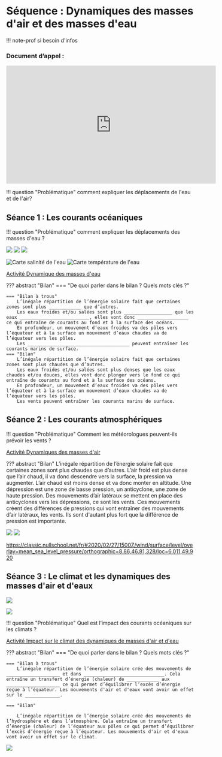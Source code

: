 # Séquence : Dynamiques des masses d'air et des masses d'eau 

!!! note-prof
    si besoin d'infos

### Document d’appel :

[](https://www.youtube.com/watch?v=iMmBUm0HiMg)

<iframe width="560" height="315" src="https://www.youtube-nocookie.com/embed/iMmBUm0HiMg?si=J3n3Zvtl9WxpEgsl" title="YouTube video player" frameborder="0" allow="accelerometer; autoplay; clipboard-write; encrypted-media; gyroscope; picture-in-picture; web-share" allowfullscreen></iframe>



!!! question "Problématique"
    comment expliquer les déplacements de l'eau et de l'air?

## Séance 1 : Les courants océaniques

!!! question "Problématique"
    comment expliquer les déplacements des masses d'eau ?

![](Pictures/sillageBateau.png)
![](Pictures/carteMouvOceans.jpg)
![](Pictures/carteMouvOceansVents.png)

![Carte salinité de l'eau](Pictures/saliniteOceans.gif)
![Carte température de l'eau](Pictures/tempOceans.png)

[Activité Dynamique des masses d'eau](../dynEau)


??? abstract "Bilan"
    === "De quoi parler dans le bilan ? Quels mots clés ?"

    === "Bilan à trous"
        L’inégale répartition de l’énergie solaire fait que certaines zones sont plus ____________ que d’autres.
        Les eaux froides et/ou salées sont plus __________________ que les eaux __________________________, elles vont donc ___________________ ce qui entraîne de courants au fond et à la surface des océans.
        En profondeur, un mouvement d’eaux froides va des pôles vers l’équateur et à la surface un mouvement d’eaux chaudes va de l’équateur vers les pôles. 
        Les ______________________________________ peuvent entraîner les courants marins de surface.
    === "Bilan"
        L’inégale répartition de l’énergie solaire fait que certaines zones sont plus chaudes que d’autres.
        Les eaux froides et/ou salées sont plus denses que les eaux chaudes et/ou douces, elles vont donc plonger vers le fond ce qui entraîne de courants au fond et à la surface des océans.
        En profondeur, un mouvement d’eaux froides va des pôles vers l’équateur et à la surface un mouvement d’eaux chaudes va de l’équateur vers les pôles. 
        Les vents peuvent entraîner les courants marins de surface.


## Séance 2 : Les courants atmosphériques

!!! question "Problématique"
    Comment les météorologues peuvent-ils prévoir les vents ?

[Activité Dynamiques des masses d'air](../dynAir)

??? abstract "Bilan"
    L’inégale répartition de l’énergie solaire fait que certaines zones sont plus chaudes que d’autres.
    L’air froid est plus dense que l’air chaud, il va donc descendre vers la surface, la pression va augmenter. L’air chaud est moins dense et va donc monter en altitude. Une dépression est une zone de basse pression, un anticyclone, une zone de haute pression.  Des mouvements d’air latéraux se mettent en place des anticyclones vers les dépressions, ce sont les vents. 
    Ces mouvements créent des différences de pressions qui vont entraîner des mouvements d’air latéraux, les vents.
    Ils sont d'autant plus fort que la différence de pression est importante.

![](Pictures/celluleCOnvection.png)
![](Pictures/globeCellulesConvections.png)

https://classic.nullschool.net/fr/#2020/02/27/1500Z/wind/surface/level/overlay=mean_sea_level_pressure/orthographic=8.86,46.81,328/loc=6.011,49.920

## Séance 3 : Le climat et les dynamiques des masses d'air et d'eaux

![](Pictures/articleFroidQuebec.png)

![](Pictures/carteMontrealParis.png)

!!! question "Problématique"
    Quel est l’impact des courants océaniques sur les climats ?

[Activité Impact sur le climat des dynamiques de masses d'air et d'eau](../courantsClimat)

??? abstract "Bilan"
    === "De quoi parler dans le bilan ? Quels mots clés ?"

    === "Bilan à trous"
        L’inégale répartition de l’énergie solaire crée des mouvements de ____________________ et dans ______________________________. Cela entraîne un transfert d’énergie (chaleur) de ____________ aux ____________________ ce qui permet d’équilibrer l’excès d’énergie reçue à l’équateur. Les mouvements d'air et d'eaux vont avoir un effet sur le _____________. 

    === "Bilan"

        L’inégale répartition de l’énergie solaire crée des mouvements de l’hydrosphère et dans l’atmosphère. Cela entraîne un transfert d’énergie (chaleur) de l’équateur aux pôles ce qui permet d’équilibrer l’excès d’énergie reçue à l’équateur. Les mouvements d'air et d'eaux vont avoir un effet sur le climat. 

![](Pictures/carteGulfStream.png)
